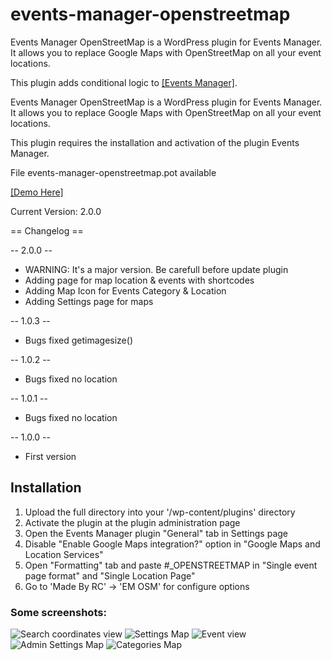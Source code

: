 # events-manager-openstreetmap

Events Manager OpenStreetMap is a WordPress plugin for Events Manager. It allows you to replace Google Maps with OpenStreetMap on all your event locations.

This plugin adds conditional logic to <a href="https://wordpress.org/plugins/events-manager/">[Events Manager]</a>.

Events Manager OpenStreetMap is a WordPress plugin for Events Manager. It allows you to replace Google Maps with OpenStreetMap on all your event locations.

This plugin requires the installation and activation of the plugin Events Manager.

File events-manager-openstreetmap.pot available

<a href="https://demo.restezconnectes.fr/events/evenement/">[Demo Here]</a>

Current Version:  2.0.0

== Changelog ==

-- 2.0.0 --
* WARNING: It's a major version. Be carefull before update plugin
* Adding page for map location & events with shortcodes
* Adding Map Icon for Events Category & Location
* Adding Settings page for maps

-- 1.0.3 --
* Bugs fixed getimagesize()

-- 1.0.2 --
* Bugs fixed no location

-- 1.0.1 --
* Bugs fixed no location

-- 1.0.0 --
* First version

## Installation
1. Upload the full directory into your '/wp-content/plugins' directory
2. Activate the plugin at the plugin administration page
3. Open the Events Manager plugin "General" tab in Settings page
4. Disable "Enable Google Maps integration?" option in "Google Maps and Location Services"
5. Open "Formatting" tab and paste #_OPENSTREETMAP in "Single event page format" and "Single Location Page"
6. Go to 'Made By RC' -> 'EM OSM' for configure options

### Some screenshots:

![Search coordinates view](https://madeby.restezconnectes.fr/plugins/events-manager-openstreetmap/screenshot-1.png)
![Settings Map](https://madeby.restezconnectes.fr/plugins/events-manager-openstreetmap/screenshot-2.png)
![Event view](https://madeby.restezconnectes.fr/plugins/events-manager-openstreetmap/screenshot-3.png)
![Admin Settings Map](https://madeby.restezconnectes.fr/plugins/events-manager-openstreetmap/screenshot-4.png)
![Categories Map](https://madeby.restezconnectes.fr/plugins/events-manager-openstreetmap/screenshot-5.png)